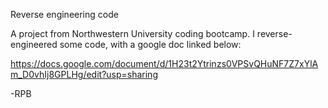Reverse engineering code

A project from Northwestern University coding bootcamp.  I reverse-engineered some code, with a google doc linked below:

https://docs.google.com/document/d/1H23t2Ytrinzs0VPSvQHuNF7Z7xYlAm_D0vhIj8GPLHg/edit?usp=sharing

-RPB